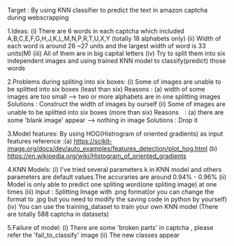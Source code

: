 Target : By using KNN classifier to predict the text in amazon captcha during webscrapping


1.Ideas:
  (i) There are 6 words in each captcha which included A,B,C,E,F,G,H,J,K,L,M,N,P,R,T,U,X,Y (totally 18 alphabets only)
  (ii) Width of each word is around 26 ~27 units and the largest width of word is 33 units(M)
  (iii) All of them are in big capital letters
  (iv) Try to split them into six independent images and using trained KNN model to classify(predict) those words
 
2.Problems during spliting into six boxes:
  (i) Some of images are unable to be splitted into six boxes (least than six)
	Reasons : (a) width of some images are too small --> two or more alphabets are in one splitting images
	Solutions : Construct the width of images by ourself
  (ii) Some of images are unable to be splitted into six boxes (more than six)
	Reasons　: (a) there are some 'blank image' appear --> nothing in image
	Solutions : Drop it

3.Model features:
  By using HOG(Histrogram of oriented gradients) as input features
	reference :(a) https://scikit-image.org/docs/dev/auto_examples/features_detection/plot_hog.html
		   (b) https://en.wikipedia.org/wiki/Histogram_of_oriented_gradients

4.KNN Models:
  (i) I've tried several parameters k in KNN model and others parameters are default values.The accuraries are around 0.94% - 0.96% 
  (ii) Model is only able to predict one spliting word(one spliting image) at one times
  (iii) Input : Splitting Image with .png format(or you can change the format to .jpg but you need to modify the saving code in python by yourself)
  (iv) You can use the training_dataset to train your own KNN model (There are totally 588 captcha in datasets)

5.Failure of model:
  (i) There are some 'broken parts' in captcha , please refer the 'fail_to_classify' image
  (ii) The new classes appear 
